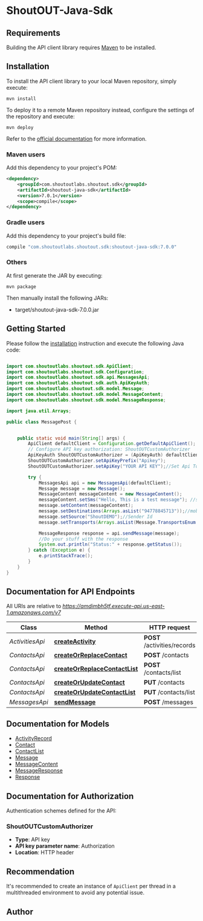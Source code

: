 # ShoutOUT-Java-Sdk

## Requirements

Building the API client library requires [Maven](https://maven.apache.org/) to be installed.

## Installation

To install the API client library to your local Maven repository, simply execute:

```shell
mvn install
```

To deploy it to a remote Maven repository instead, configure the settings of the repository and execute:

```shell
mvn deploy
```

Refer to the [official documentation](https://maven.apache.org/plugins/maven-deploy-plugin/usage.html) for more information.

### Maven users

Add this dependency to your project's POM:

```xml
<dependency>
    <groupId>com.shoutoutlabs.shoutout.sdk</groupId>
    <artifactId>shoutout-java-sdk</artifactId>
    <version>7.0.1</version>
    <scope>compile</scope>
</dependency>
```

### Gradle users

Add this dependency to your project's build file:

```groovy
compile "com.shoutoutlabs.shoutout.sdk:shoutout-java-sdk:7.0.0"
```

### Others

At first generate the JAR by executing:

    mvn package

Then manually install the following JARs:

* target/shoutout-java-sdk-7.0.0.jar

## Getting Started

Please follow the [installation](#installation) instruction and execute the following Java code:

```java

import com.shoutoutlabs.shoutout.sdk.ApiClient;
import com.shoutoutlabs.shoutout.sdk.Configuration;
import com.shoutoutlabs.shoutout.sdk.api.MessagesApi;
import com.shoutoutlabs.shoutout.sdk.auth.ApiKeyAuth;
import com.shoutoutlabs.shoutout.sdk.model.Message;
import com.shoutoutlabs.shoutout.sdk.model.MessageContent;
import com.shoutoutlabs.shoutout.sdk.model.MessageResponse;

import java.util.Arrays;

public class MessagePost {


    public static void main(String[] args) {
        ApiClient defaultClient = Configuration.getDefaultApiClient();
        // Configure API key authorization: ShoutOUTCustomAuthorizer
        ApiKeyAuth ShoutOUTCustomAuthorizer = (ApiKeyAuth) defaultClient.getAuthentication("ShoutOUTCustomAuthorizer");
        ShoutOUTCustomAuthorizer.setApiKeyPrefix("Apikey");
        ShoutOUTCustomAuthorizer.setApiKey("YOUR API KEY");//Set Api Token

        try {
            MessagesApi api = new MessagesApi(defaultClient);
            Message message = new Message();
            MessageContent messageContent = new MessageContent();
            messageContent.setSms("Hello, This is a test message"); //sms content
            message.setContent(messageContent);
            message.setDestinations(Arrays.asList("94778845713"));//mobile numbers to send the message
            message.setSource("ShoutDEMO");//Sender Id
            message.setTransports(Arrays.asList(Message.TransportsEnum.SMS));//Type of transport (SMS). More transports will come soon

            MessageResponse response = api.sendMessage(message);
            //Do your stuff with the response
            System.out.println("Status:" + response.getStatus());
        } catch (Exception e) {
            e.printStackTrace();
        }
    }
}

```

## Documentation for API Endpoints

All URIs are relative to *https://amdimbh5tf.execute-api.us-east-1.amazonaws.com/v7*

Class | Method | HTTP request | Description
------------ | ------------- | ------------- | -------------
*ActivitiesApi* | [**createActivity**](docs/ActivitiesApi.md#createActivity) | **POST** /activities/records | 
*ContactsApi* | [**createOrReplaceContact**](docs/ContactsApi.md#createOrReplaceContact) | **POST** /contacts | 
*ContactsApi* | [**createOrReplaceContactList**](docs/ContactsApi.md#createOrReplaceContactList) | **POST** /contacts/list | 
*ContactsApi* | [**createOrUpdateContact**](docs/ContactsApi.md#createOrUpdateContact) | **PUT** /contacts | 
*ContactsApi* | [**createOrUpdateContactList**](docs/ContactsApi.md#createOrUpdateContactList) | **PUT** /contacts/list | 
*MessagesApi* | [**sendMessage**](docs/MessagesApi.md#sendMessage) | **POST** /messages | 


## Documentation for Models

 - [ActivityRecord](docs/ActivityRecord.md)
 - [Contact](docs/Contact.md)
 - [ContactList](docs/ContactList.md)
 - [Message](docs/Message.md)
 - [MessageContent](docs/MessageContent.md)
 - [MessageResponse](docs/MessageResponse.md)
 - [Response](docs/Response.md)


## Documentation for Authorization

Authentication schemes defined for the API:
### ShoutOUTCustomAuthorizer

- **Type**: API key
- **API key parameter name**: Authorization
- **Location**: HTTP header


## Recommendation

It's recommended to create an instance of `ApiClient` per thread in a multithreaded environment to avoid any potential issue.

## Author



